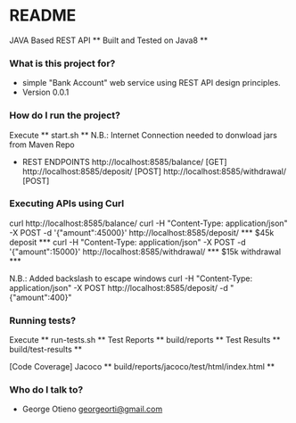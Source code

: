 # README #

JAVA Based REST API ** Built and Tested on Java8 **

### What is this project for? ###

* simple "Bank Account" web service using REST API design principles.
* Version 0.0.1

### How do I run the project? ###
Execute ** start.sh **
N.B.: Internet Connection needed to donwload jars from Maven Repo

* REST ENDPOINTS
http://localhost:8585/balance/ 				[GET]
http://localhost:8585/deposit/				[POST]
http://localhost:8585/withdrawal/			[POST]

### Executing APIs using Curl ###

curl http://localhost:8585/balance/ 
curl -H "Content-Type: application/json" -X POST -d '{"amount":45000}' http://localhost:8585/deposit/      *** $45k deposit ***
curl -H "Content-Type: application/json" -X POST -d '{"amount":15000}' http://localhost:8585/withdrawal/   *** $15k withdrawal ***

N.B.: Added backslash to escape windows
curl -H "Content-Type: application/json" -X POST http://localhost:8585/deposit/ -d "{\"amount\":400}"

### Running tests? ###
Execute ** run-tests.sh **
Test Reports ** build/reports **
Test Results ** build/test-results **

[Code Coverage] Jacoco ** build/reports/jacoco/test/html/index.html **


### Who do I talk to? ###

* George Otieno <georgeorti@gmail.com>
